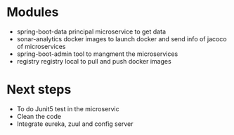 # Modules
- spring-boot-data principal microservice to get data
- sonar-analytics docker images to launch docker and send info of jacoco of microservices
- spring-boot-admin tool to mangment the microservices
- registry registry local to pull and push docker images

# Next steps
 - To do Junit5 test in the microservic
 - Clean the code
 - Integrate eureka, zuul and config server  

